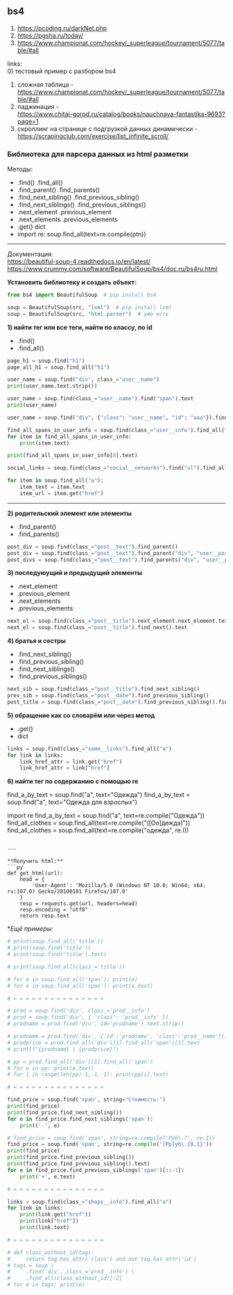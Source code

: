 ## bs4


1) https://pcoding.ru/darkNet.php  
2) https://pgsha.ru/today/  
3) https://www.championat.com/hockey/_superleague/tournament/5077/table/#all 

links:  
0) тестовый пример с разбором bs4  
1) сложная таблица -  
https://www.championat.com/hockey/_superleague/tournament/5077/table/#all  
2) паджинация -  
https://www.chitai-gorod.ru/catalog/books/nauchnaya-fantastika-9693?page=1  
3) скроллинг на странице с подгрузкой данных динамически -  
https://scrapingclub.com/exercise/list_infinite_scroll/  

### Библиотека для парсера данных из html разметки  

Методы:  
- .find() .find_all()  
- .find_parent() .find_parents()  
- .find_next_sibling() .find_previous_sibling()  
- .find_next_siblings() .find_previous_siblings()  
- .next_element .previous_element  
- .next_elements .previous_elements  
- .get() dict  
- import re: soup.find_all(text=re.compile(ptn))  

---  

Документация:  
https://beautiful-soup-4.readthedocs.io/en/latest/  
https://www.crummy.com/software/BeautifulSoup/bs4/doc.ru/bs4ru.html  

**Установить библиотеку и создать объект:**  

```py
from bs4 import BeautifulSoup  # pip install bs4

soup = BeautifulSoup(src, "lxml")  # pip install lxml
soup = BeautifulSoup(src, "html.parser")  # уже есть
```

**1) найти тег или все теги, найти по классу, по id**  
- .find()  
- .find_all()  

```py
page_h1 = soup.find("h1")
page_all_h1 = soup.find_all("h1")

user_name = soup.find("div", class_="user__name")
print(user_name.text.strip())

user_name = soup.find(class_="user__name").find("span").text
print(user_name)

user_name = soup.find("div", {"class": "user__name", "id": "aaa"}).find("span").text

find_all_spans_in_user_info = soup.find(class_="user__info").find_all("span")
for item in find_all_spans_in_user_info:
    print(item.text)

print(find_all_spans_in_user_info[0].text)

social_links = soup.find(class_="social__networks").find("ul").find_all("a")

for item in soup.find_all("a"):
    item_text = item.text
    item_url = item.get("href")
```

---  

**2) родительский элемент или элементы**  
- .find_parent()  
- .find_parents()  

```py
post_div = soup.find(class_="post__text").find_parent()
post_div = soup.find(class_="post__text").find_parent("div", "user__post")
post_divs = soup.find(class_="post__text").find_parents("div", "user__post")
```

**3) последуюущий и предыдущий элементы**  

- .next_element  
- .previous_element  
- .next_elements  
- .previous_elements  

```py
next_el = soup.find(class_="post__title").next_element.next_element.text
next_el = soup.find(class_="post__title").find_next().text
```

**4) братья и сестры**  

- .find_next_sibling()  
- .find_previous_sibling()  
- .find_next_siblings()  
- .find_previous_siblings()  

```py
next_sib = soup.find(class_="post__title").find_next_sibling()
prev_sib = soup.find(class_="post__date").find_previous_sibling()
post_title = soup.find(class_="post__date").find_previous_sibling().find_next().text
```

**5) обращение как со словарём или через метод**  

- .get()  
- dict  

```py
links = soup.find(class_="some__links").find_all("a")
for link in links:
    link_href_attr = link.get("href")
    link_href_attr = link["href"]
```

**6) найти тег по содержанию с помощью re**  

find_a_by_text = soup.find("a", text="Одежда")
find_a_by_text = soup.find("a", text="Одежда для взрослых")

import re
find_a_by_text = soup.find("a", text=re.compile("Одежда"))
find_all_clothes = soup.find_all(text=re.compile("([Оо]дежда)"))
find_all_clothes = soup.find_all(text=re.compile("одежда", re.I))
```

---  

**Получить html:**  
```py
def get_html(url):
    head = {
        'User-Agent': 'Mozilla/5.0 (Windows NT 10.0; Win64; x64; rv:107.0) Gecko/20100101 Firefox/107.0'
    }
    resp = requests.get(url, headers=head)
    resp.encoding = "utf8"
    return resp.text
```

**Ещё примеры:*  

```py
# print(soup.find_all('title'))
# print(soup.find('title'))
# print(soup.find('title').text)

# print(soup.find_all(class_='title'))

# for e in soup.find_all('span'): print(e)
# for e in soup.find_all('span'): print(e.text)

# = = = = = = = = = = = = = = = 

# prod = soup.find('div', class_='prod__info')
# prod = soup.find('div', { 'class': 'prod__info' })
# prodname = prod.find('div', id='prodname').text.strip()

# prodname = prod.find('div', {'id':'prodname', 'class':'prod__name'}).text.strip()
# prodprice = prod.find_all('div')[1].find_all('span')[1].text
# print(f"{prodname} | {prodprice}")

# pp = prod.find_all('div')[1].find_all('span')
# for e in pp: print(e.text)
# for i in range(len(pp)-1,-1,-1): print(pp[i].text)

# = = = = = = = = = = = = = = = 

find_price = soup.find('span', string="Стоимость:")
print(find_price)
print(find_price.find_next_sibling())
for e in find_price.find_next_siblings('span'):
    print('-', e)

# find_price = soup.find('span', string=re.compile('Руб\.?', re.I))
find_price = soup.find('span', string=re.compile('[Рр]уб\.{0,1}'))
print(find_price)
print(find_price.find_previous_sibling())
print(find_price.find_previous_sibling().text)
for e in find_price.find_previous_siblings('span')[::-1]:
    print('+', e.text)

# = = = = = = = = = = = = = = = 

links = soup.find(class_="shops__info").find_all("a")
for link in links:
    print(link.get("href"))
    print(link["href"])
    print(link.text)

# = = = = = = = = = = = = = = = 

# def class_without_id(tag):
#     return tag.has_attr('class') and not tag.has_attr('id')
# tags = soup \
#     .find('div', class_='prod__info') \
#     .find_all(class_without_id)[:2]
# for e in tags: print(e)

```
